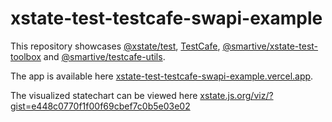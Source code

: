# xstate-test-testcafe-swapi-example

This repository showcases [@xstate/test](https://xstate.js.org/docs/packages/xstate-test/), [TestCafe](https://devexpress.github.io/testcafe/), [@smartive/xstate-test-toolbox](https://www.npmjs.com/package/@smartive/xstate-test-toolbox) and [@smartive/testcafe-utils](https://www.npmjs.com/package/@smartive/testcafe-utils).

The app is available here [xstate-test-testcafe-swapi-example.vercel.app](https://xstate-test-testcafe-swapi-example.vercel.app/).

The visualized statechart can be viewed here [xstate.js.org/viz/?gist=e448c0770f1f00f69cbef7c0b5e03e02](https://xstate.js.org/viz/?gist=e448c0770f1f00f69cbef7c0b5e03e02)
